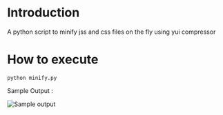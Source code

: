 Introduction
======

A python script to minify jss and css files on the fly using yui compressor

# How to execute
`python minify.py`

Sample Output :

![Sample output](https://raw.github.com/hkasera/minify/master/help/Output.png "Sample Output")
